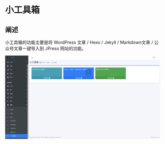 # 小工具箱


## 阐述

小工具箱的功能主要是将 WordPress 文章 / Hexo / Jekyll / Markdown文章 /
公众号文章一键导入到 JPress 网站的功能。
                         

![](./admin-doc/tools.jpg)